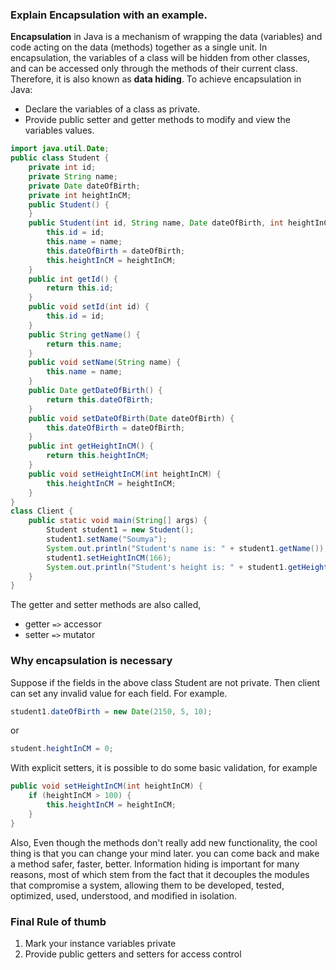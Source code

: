 ### Explain Encapsulation with an example.

**Encapsulation** in Java is a mechanism of wrapping the data (variables) and code acting on the data (methods) together as a single unit. In encapsulation, the variables of a class will be hidden from other classes, and can be accessed only through the methods of their current class. Therefore, it is also known as **data hiding**.
To achieve encapsulation in Java:
- Declare the variables of a class as private.
- Provide public setter and getter methods to modify and view the variables values.
```java
import java.util.Date;
public class Student {
    private int id;
    private String name;
    private Date dateOfBirth;
    private int heightInCM;
    public Student() {
    }
    public Student(int id, String name, Date dateOfBirth, int heightInCM) {
        this.id = id;
        this.name = name;
        this.dateOfBirth = dateOfBirth;
        this.heightInCM = heightInCM;
    }
    public int getId() {
        return this.id;
    }
    public void setId(int id) {
        this.id = id;
    }
    public String getName() {
        return this.name;
    }
    public void setName(String name) {
        this.name = name;
    }
    public Date getDateOfBirth() {
        return this.dateOfBirth;
    }
    public void setDateOfBirth(Date dateOfBirth) {
        this.dateOfBirth = dateOfBirth;
    }
    public int getHeightInCM() {
        return this.heightInCM;
    }
    public void setHeightInCM(int heightInCM) {
        this.heightInCM = heightInCM;
    }
}
class Client {
    public static void main(String[] args) {
        Student student1 = new Student();
        student1.setName("Soumya");
        System.out.println("Student's name is: " + student1.getName());
        student1.setHeightInCM(166);
        System.out.println("Student's height is: " + student1.getHeightInCM());
    }
}
```
The getter and setter methods are also called,
- getter `=>` accessor
- setter `=>` mutator
### Why encapsulation is necessary
Suppose if the fields in the above class Student are not private. Then client can set any invalid value for each field. For example.
```java
student1.dateOfBirth = new Date(2150, 5, 10);
```
or
```java
student.heightInCM = 0;
```
With explicit setters, it is possible to do some basic validation, for example
```java
public void setHeightInCM(int heightInCM) {
    if (heightInCM > 100) {
        this.heightInCM = heightInCM;
    }
}
```
Also, Even though the methods don't really add new functionality, the cool thing is that you can change your mind later. you can come back and make a method safer, faster, better. 
Information hiding is important for many reasons, most of which stem from the fact that it decouples the modules that compromise a system, allowing them to be developed, tested, optimized, used, understood, and modified in isolation.
### Final Rule of thumb
1. Mark your instance variables private
2. Provide public getters and setters for access control